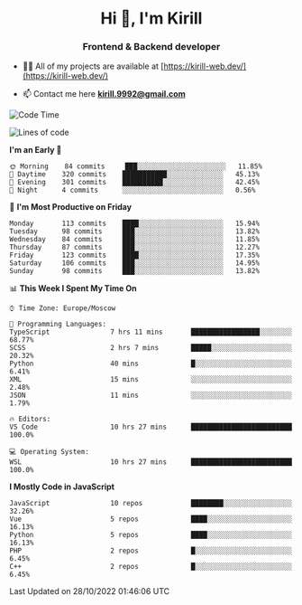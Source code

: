 <h1 align="center">Hi 👋, I'm Kirill</h1>
<h3 align="center">Frontend & Backend developer</h3>

- 👨‍💻 All of my projects are available at [https://kirill-web.dev/](https://kirill-web.dev/)

- 📫 Contact me here **kirill.9992@gmail.com**











<!--START_SECTION:waka-->
![Code Time](http://img.shields.io/badge/Code%20Time-1%2C168%20hrs%208%20mins-blue)

![Lines of code](https://img.shields.io/badge/From%20Hello%20World%20I%27ve%20Written-526%20Thousand%20lines%20of%20code-blue)

**I'm an Early 🐤** 

```text
🌞 Morning    84 commits     ███░░░░░░░░░░░░░░░░░░░░░░   11.85% 
🌆 Daytime    320 commits    ███████████░░░░░░░░░░░░░░   45.13% 
🌃 Evening    301 commits    ██████████░░░░░░░░░░░░░░░   42.45% 
🌙 Night      4 commits      ░░░░░░░░░░░░░░░░░░░░░░░░░   0.56%

```
📅 **I'm Most Productive on Friday** 

```text
Monday       113 commits    ████░░░░░░░░░░░░░░░░░░░░░   15.94% 
Tuesday      98 commits     ███░░░░░░░░░░░░░░░░░░░░░░   13.82% 
Wednesday    84 commits     ███░░░░░░░░░░░░░░░░░░░░░░   11.85% 
Thursday     87 commits     ███░░░░░░░░░░░░░░░░░░░░░░   12.27% 
Friday       123 commits    ████░░░░░░░░░░░░░░░░░░░░░   17.35% 
Saturday     106 commits    ███░░░░░░░░░░░░░░░░░░░░░░   14.95% 
Sunday       98 commits     ███░░░░░░░░░░░░░░░░░░░░░░   13.82%

```


📊 **This Week I Spent My Time On** 

```text
⌚︎ Time Zone: Europe/Moscow

💬 Programming Languages: 
TypeScript               7 hrs 11 mins       █████████████████░░░░░░░░   68.77% 
SCSS                     2 hrs 7 mins        █████░░░░░░░░░░░░░░░░░░░░   20.32% 
Python                   40 mins             █░░░░░░░░░░░░░░░░░░░░░░░░   6.41% 
XML                      15 mins             ░░░░░░░░░░░░░░░░░░░░░░░░░   2.48% 
JSON                     11 mins             ░░░░░░░░░░░░░░░░░░░░░░░░░   1.79%

🔥 Editors: 
VS Code                  10 hrs 27 mins      █████████████████████████   100.0%

💻 Operating System: 
WSL                      10 hrs 27 mins      █████████████████████████   100.0%

```

**I Mostly Code in JavaScript** 

```text
JavaScript               10 repos            ████████░░░░░░░░░░░░░░░░░   32.26% 
Vue                      5 repos             ████░░░░░░░░░░░░░░░░░░░░░   16.13% 
Python                   5 repos             ████░░░░░░░░░░░░░░░░░░░░░   16.13% 
PHP                      2 repos             █░░░░░░░░░░░░░░░░░░░░░░░░   6.45% 
C++                      2 repos             █░░░░░░░░░░░░░░░░░░░░░░░░   6.45%

```



 Last Updated on 28/10/2022 01:46:06 UTC
<!--END_SECTION:waka-->

